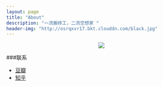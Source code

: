 ```yaml
---
layout: page
title: "About"
description: "一流搬砖工，二流空想家 "
header-img: "http://osrqxvr17.bkt.clouddn.com/black.jpg"
---
```



<center>
    <p><img src="http://osrqxvr17.bkt.clouddn.com/skyer.jpg" align="center"></p>
</center>









###联系



- [豆瓣](https://www.douban.com/people/82466250/)
- [知乎](https://www.zhihu.com/people/jian-pan-zai-na-li/activities)








